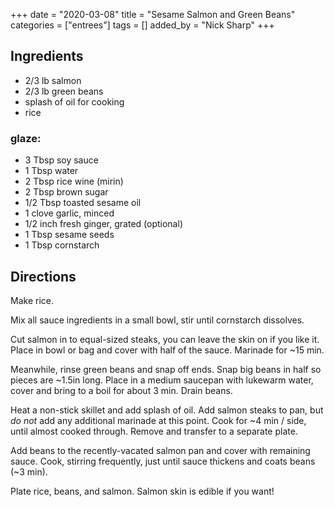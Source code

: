 +++
date = "2020-03-08"
title = "Sesame Salmon and Green Beans"
categories = ["entrees"]
tags = []
added_by = "Nick Sharp"
+++


## Ingredients

- 2/3 lb salmon
- 2/3 lb green beans
- splash of oil for cooking
- rice

### glaze:
- 3 Tbsp soy sauce
- 1 Tbsp water
- 2 Tbsp rice wine (mirin)
- 2 Tbsp brown sugar
- 1/2 Tbsp toasted sesame oil
- 1 clove garlic, minced
- 1/2 inch fresh ginger, grated (optional)
- 1 Tbsp sesame seeds
- 1 Tbsp cornstarch

## Directions

Make rice.

Mix all sauce ingredients in a small bowl, stir until cornstarch dissolves.

Cut salmon in to equal-sized steaks, you can leave the skin on if you like it. Place in bowl or bag and cover with half of the sauce. Marinade for ~15 min.

Meanwhile, rinse green beans and snap off ends. Snap big beans in half so pieces are ~1.5in long. Place in a medium saucepan with lukewarm water, cover and bring to a boil for about 3 min. Drain beans.

Heat a non-stick skillet and add splash of oil. Add salmon steaks to pan, but _do not_ add any additional marinade at this point. Cook for ~4 min / side, until almost cooked through. Remove and transfer to a separate plate.

Add beans to the recently-vacated salmon pan and cover with remaining sauce. Cook, stirring frequently, just until sauce thickens and coats beans (~3 min).

Plate rice, beans, and salmon. Salmon skin is edible if you want!
